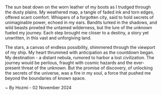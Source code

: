 
The sun beat down on the worn leather of my boots as I trudged through the dusty plains. My weathered map, a tangle of faded ink and torn edges, offered scant comfort. Whispers of a forgotten city, said to hold secrets of unimaginable power, echoed in my ears. Bandits lurked in the shadows, and wild beasts prowled the untamed wilderness, but the lure of the unknown fueled my journey. Each step brought me closer to a destiny, a story yet unwritten, in this vast and unforgiving land. 

The stars, a canvas of endless possibility, shimmered through the viewport of my ship.  My heart thrummed with anticipation as the countdown began.  My destination - a distant nebula, rumored to harbor a lost civilization.  The journey would be perilous, fraught with cosmic hazards and the ever-present threat of the unknown.  But the promise of discovery, of unlocking the secrets of the universe, was a fire in my soul, a force that pushed me beyond the boundaries of known space. 

~ By Hozmi - 02 November 2024
